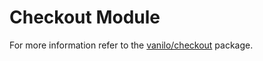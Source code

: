 # Checkout Module

For more information refer to the
[vanilo/checkout](https://github.com/vanilophp/checkout) package.
